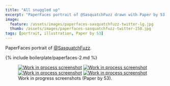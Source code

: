 ```yaml
---
title: "All snuggled up"
excerpt: "PaperFaces portrait of @SasquatchFuzz drawn with Paper by 53 on an iPad."
image: 
  feature: /assets/images/paperfaces-sasquatchfuzz-twitter-lg.jpg
  thumb: /assets/images/paperfaces-sasquatchfuzz-twitter-150.jpg
tags: [portrait, illustration, Paper by 53]
---
```


PaperFaces portrait of <a href="http://twitter.com/SasquatchFuzz">@SasquatchFuzz</a>.

{% include boilerplate/paperfaces-2.md %}

<figure class="half">
	<a href="{{ site.url }}/assets/images/paperfaces-sasquatchfuzz-process-1-lg.jpg"><img src="{{ site.url }}/assets/images/paperfaces-sasquatchfuzz-process-1-600.jpg" alt="Work in process screenshot"></a>
	<a href="{{ site.url }}/assets/images/paperfaces-sasquatchfuzz-process-2-lg.jpg"><img src="{{ site.url }}/assets/images/paperfaces-sasquatchfuzz-process-2-600.jpg" alt="Work in process screenshot"></a>
	<a href="{{ site.url }}/assets/images/paperfaces-sasquatchfuzz-process-3-lg.jpg"><img src="{{ site.url }}/assets/images/paperfaces-sasquatchfuzz-process-3-600.jpg" alt="Work in process screenshot"></a>
	<a href="{{ site.url }}/assets/images/paperfaces-sasquatchfuzz-process-4-lg.jpg"><img src="{{ site.url }}/assets/images/paperfaces-sasquatchfuzz-process-4-600.jpg" alt="Work in process screenshot"></a>
	<figcaption>Work in progress screenshots (Paper by 53).</figcaption>
</figure>